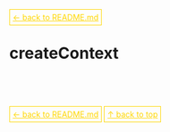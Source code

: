 <a href='../../README.md' id='top' style='border: 1px solid gold; padding: 5px; color: gold'>← back to README.md</a>

# createContext

<br/>
<br/>
<br/>

<a href='../../README.md' id='top' style='border: 1px solid gold; padding: 5px; color: gold'>← back to README.md</a>
<a href='#top' style='border: 1px solid gold; padding: 5px; color: gold'>↑ back to top</a>
